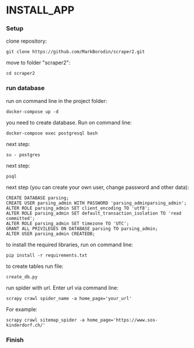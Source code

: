 # INSTALL_APP


### Setup

clone repository:
```
git clone https://github.com/MarkBorodin/scraper2.git
```
move to folder "scraper2":
```
cd scraper2
```

### run database

run on command line in the project folder:

```
docker-compose up -d
```

you need to create database. Run on command line:
```
docker-compose exec postgresql bash
```
next step:
```
su - postgres
```
next step:
```
psql
```
next step (you can create your own user, change password and other data):
```
CREATE DATABASE parsing; 
CREATE USER parsing_admin WITH PASSWORD 'parsing_adminparsing_admin';
ALTER ROLE parsing_admin SET client_encoding TO 'utf8';
ALTER ROLE parsing_admin SET default_transaction_isolation TO 'read committed';
ALTER ROLE parsing_admin SET timezone TO 'UTC';
GRANT ALL PRIVILEGES ON DATABASE parsing TO parsing_admin;
ALTER USER parsing_admin CREATEDB;

```
to install the required libraries, run on command line:
```
pip install -r requirements.txt
```

to create tables run file:
```
create_db.py
```

run spider with url. Enter url via command line:
```
scrapy crawl spider_name -a home_page='your_url'
```

For example:

```
scrapy crawl sitemap_spider -a home_page='https://www.sos-kinderdorf.ch/'
```

### Finish
